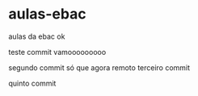 # aulas-ebac
aulas da ebac ok

teste commit vamooooooooo

segundo commit só que agora remoto
terceiro commit

quinto commit
